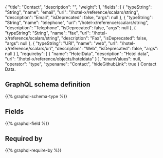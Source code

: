 {
  "title": "Contact",
  "description": "",
  "weight": 1,
  "fields": [
    {
      "typeString": "String",
      "name": "email",
      "url": "/hotel-x/reference/scalars/string",
      "description": "Email",
      "isDeprecated": false,
      "args": null
    },
    {
      "typeString": "String",
      "name": "telephone",
      "url": "/hotel-x/reference/scalars/string",
      "description": "Telephone",
      "isDeprecated": false,
      "args": null
    },
    {
      "typeString": "String",
      "name": "fax",
      "url": "/hotel-x/reference/scalars/string",
      "description": "Fax",
      "isDeprecated": false,
      "args": null
    },
    {
      "typeString": "URI",
      "name": "web",
      "url": "/hotel-x/reference/scalars/uri",
      "description": "Web",
      "isDeprecated": false,
      "args": null
    }
  ],
  "requireby": [
    {
      "name": "HotelData",
      "description": "Hotel data",
      "url": "/hotel-x/reference/objects/hoteldata"
    }
  ],
  "enumValues": null,
  "operator": "type",
  "typename": "Contact",
  "hideGithubLink": true
}
Contact Data.
## GraphQL schema definition

{{% graphql-schema-type %}}

## Fields

{{% graphql-field %}}

## Required by

{{% graphql-require-by %}}
